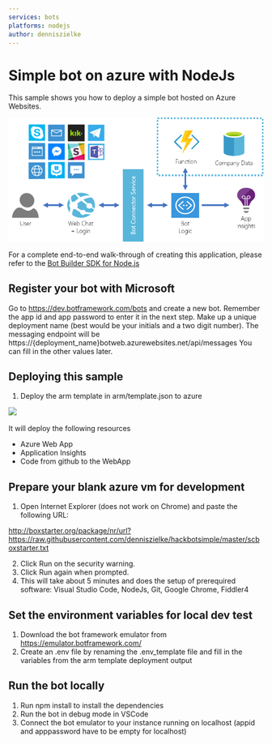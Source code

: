 ```yaml
---
services: bots
platforms: nodejs
author: denniszielke
---
```


# Simple bot on azure with NodeJs
This sample shows you how to deploy a simple bot hosted on Azure Websites. 

![Simple Bot Hackathon](./images/architecture.png)

For a complete end-to-end walk-through of creating this application, please refer to the [Bot Builder SDK for Node.js](https://docs.microsoft.com/en-us/bot-framework/nodejs/bot-builder-nodejs-overview)

## Register your bot with Microsoft
Go to https://dev.botframework.com/bots and create a new bot.
Remember the app id and app password to enter it in the next step.
Make up a unique deployment name (best would be your initials and a two digit number).
The messaging endpoint will be https://{deployment_name}botweb.azurewebsites.net/api/messages
You can fill in the other values later.

## Deploying this sample
1. Deploy the arm template in arm/template.json to azure
<a href="https://portal.azure.com/#create/Microsoft.Template/uri/https%3A%2F%2Fraw.githubusercontent.com%2Fdenniszielke%2Fhackbotsimple%2Fmaster%2Farm%2Ftemplate.json" target="_blank">
    <img src="http://azuredeploy.net/deploybutton.png"/>
</a>  

It will deploy the following resources
- Azure Web App
- Application Insights
- Code from github to the WebApp

## Prepare your blank azure vm for development

1. Open Internet Explorer (does not work on Chrome) and paste the following URL: 

http://boxstarter.org/package/nr/url?https://raw.githubusercontent.com/denniszielke/hackbotsimple/master/scboxstarter.txt

2. Click Run on the security warning. 
3. Click Run again when prompted. 
4. This will take about 5 minutes and does the setup of prerequired software: Visual Studio Code, NodeJs, Git, Google Chrome, Fiddler4

## Set the environment variables for local dev test
1. Download the bot framework emulator from https://emulator.botframework.com/ 
2. Create an .env file by renaming the .env_template file and fill in the variables from the arm template deployment output

## Run the bot locally
1. Run npm install to install the dependencies
2. Run the bot in debug mode in VSCode
3. Connect the bot emulator to your instance running on localhost (appid and apppassword have to be empty for localhost)